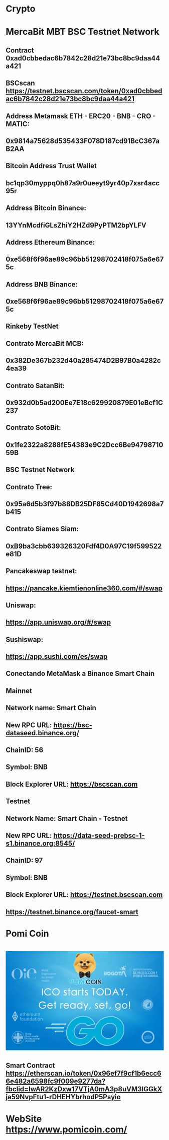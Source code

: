 # Crypto
# MercaBit MBT BSC Testnet Network
## Contract 0xad0cbbedac6b7842c28d21e73bc8bc9daa44a421
## BSCscan https://testnet.bscscan.com/token/0xad0cbbedac6b7842c28d21e73bc8bc9daa44a421
## Address Metamask  ETH - ERC20 - BNB - CRO - MATIC:
## 0x9814a75628d535433F078D187cd91BcC367aB2AA
## Bitcoin Address Trust Wallet
## bc1qp30myppq0h87a9r0ueeyt9yr40p7xsr4acc95r
## Address Bitcoin Binance:
## 13YYnMcdfiGLsZhiY2HZd9PyPTM2bpYLFV
## Address Ethereum Binance:
## 0xe568f6f96ae89c96bb51298702418f075a6e675c
## Address BNB Binance:
## 0xe568f6f96ae89c96bb51298702418f075a6e675c
## Rinkeby TestNet
## Contrato MercaBit MCB:
## 0x382De367b232d40a285474D2B97B0a4282c4ea39
## Contrato SatanBit:
## 0x932d0b5ad200Ee7E18c629920879E01eBcf1C237
## Contrato SotoBit:
## 0x1fe2322a8288fE54383e9C2Dcc6Be9479871059B
## BSC Testnet Network
## Contrato Tree:
## 0x95a6d5b3f97b88DB25DF85Cd40D1942698a7b415
## Contrato Siames Siam:
## 0xB9ba3cbb639326320Fdf4D0A97C19f599522e81D
## Pancakeswap testnet:
## https://pancake.kiemtienonline360.com/#/swap
## Uniswap:
## https://app.uniswap.org/#/swap
## Sushiswap:
## https://app.sushi.com/es/swap
## Conectando MetaMask a Binance Smart Chain
## Mainnet
## Network name: Smart Chain
## New RPC URL: https://bsc-dataseed.binance.org/
## ChainID: 56
## Symbol: BNB
## Block Explorer URL: https://bscscan.com
## Testnet
## Network Name: Smart Chain - Testnet
## New RPC URL: https://data-seed-prebsc-1-s1.binance.org:8545/
## ChainID: 97
## Symbol: BNB
## Block Explorer URL: https://testnet.bscscan.com
## https://testnet.binance.org/faucet-smart
# Pomi Coin
# ![](https://github.com/scharss/Crypto/blob/main/Pomicoin/265847675_457321069093326_602763500912530902_n.jpg)
## Smart Contract https://etherscan.io/token/0x96ef7f9cf1b6ecc66e482a6598fc9f009e9277da?fbclid=IwAR2KzDxw17VTjA0mA3p8uVM3lGGkXja59NvpFtu1-rDHEHYbrhodP5Psyio
# WebSite https://www.pomicoin.com/
